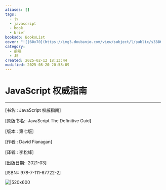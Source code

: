 ```yaml
---
aliases: []
tags:
  - js
  - javascript
  - book
  - brief
booksdb: BooksList
cover: "![|60x70](https://img3.doubanio.com/view/subject/l/public/s33861377.jpg)"
category:
  - 前端
  - JS
created: 2025-02-12 18:13:44
modified: 2025-08-20 20:58:09
---
```


# JavaScript 权威指南

---

[书名:: JavaScript 权威指南] 

[原版书名:: JavaScript The Definitive Guid]

[版本:: 第七版]

[作者:: David Fianagan]

[译者:: 李松峰]
  
[出版日期:: 2021-03]

[ISBN:: 978-7-111-67722-2]

 ![|520x600](https://img3.doubanio.com/view/subject/l/public/s33861377.jpg)

